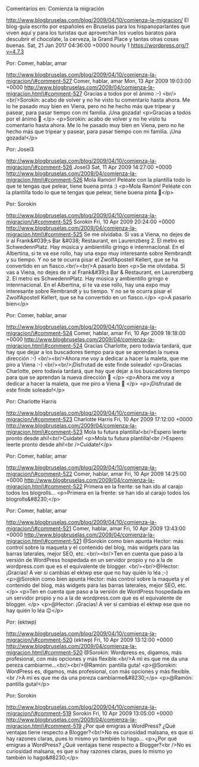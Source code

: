 Comentarios en: Comienza la migración

http://www.blogbruselas.com/blog/2009/04/10/comienza-la-migracion/ El
blog-guía escrito por españoles en Bruselas para los hispanoparlantes
que viven aquí y para los turistas que aprovechan los vuelos baratos
para descubrir el chocolate, la cerveza, la Grand Place y tantas otras
cosas buenas. Sat, 21 Jan 2017 04:36:00 +0000 hourly 1
https://wordpress.org/?v=4.7.3

Por: Comer, hablar, amar

http://www.blogbruselas.com/blog/2009/04/10/comienza-la-migracion/\#comment-527
Comer, hablar, amar Mon, 13 Apr 2009 19:03:00 +0000
http://www.blogbruselas.com/2009/04/comienza-la-migracion.html\#comment-527
Gracias a todos por el ánimo :-) &lt;br/&gt;&lt;br/&gt;Sorokin: acabo de
volver y no he visto tu comentario hasta ahora. Me lo he pasado muy bien
en Viena, pero no he hecho más que tripear y pasear, para pasar tiempo
con mi familia. ¡Una gozada! \<p\>Gracias a todos por el ánimo 🙂 \</p\>
\<p\>Sorokin: acabo de volver y no he visto tu comentario hasta ahora.
Me lo he pasado muy bien en Viena, pero no he hecho más que tripear y
pasear, para pasar tiempo con mi familia. ¡Una gozada!\</p\>

Por: Josel3

http://www.blogbruselas.com/blog/2009/04/10/comienza-la-migracion/\#comment-526
Josel3 Sat, 11 Apr 2009 14:27:00 +0000
http://www.blogbruselas.com/2009/04/comienza-la-migracion.html\#comment-526
Mola Ramón! Peléate con la plantilla todo lo que te tengas que pelear,
tiene buena pinta :) \<p\>Mola Ramón! Peléate con la plantilla todo lo
que te tengas que pelear, tiene buena pinta 🙂\</p\>

Por: Sorokin

http://www.blogbruselas.com/blog/2009/04/10/comienza-la-migracion/\#comment-525
Sorokin Fri, 10 Apr 2009 20:24:00 +0000
http://www.blogbruselas.com/2009/04/comienza-la-migracion.html\#comment-525
Se me olvidaba. Si vas a Viena, no dejes de ir al Frank&\#039;s Bar
&\#038; Restaurant, en Laurenzberg 2. El metro es SchwedennPlatz. Hay
música y ambientillo gringo e intenrnacional. En el Albertina, si te va
ese rollo, hay una expo muy interesante sobre Rembrandt y su tiempo. Y
no se te ocurra pisar el ZwolfApostell Kellert, que se ha convertido en
un fiasco.&lt;br/&gt;&lt;br/&gt;A pasarlo bien \<p\>Se me olvidaba. Si
vas a Viena, no dejes de ir al Frank&\#39;s Bar &amp; Restaurant, en
Laurenzberg 2. El metro es SchwedennPlatz. Hay música y ambientillo
gringo e intenrnacional. En el Albertina, si te va ese rollo, hay una
expo muy interesante sobre Rembrandt y su tiempo. Y no se te ocurra
pisar el ZwolfApostell Kellert, que se ha convertido en un fiasco.\</p\>
\<p\>A pasarlo bien\</p\>

Por: Comer, hablar, amar

http://www.blogbruselas.com/blog/2009/04/10/comienza-la-migracion/\#comment-524
Comer, hablar, amar Fri, 10 Apr 2009 18:18:00 +0000
http://www.blogbruselas.com/2009/04/comienza-la-migracion.html\#comment-524
Gracias Charlotte, pero todavía tardará, que hay que dejar a los
buscadores tiempo para que se aprendan la nueva dirección :-)
&lt;br/&gt;&lt;br/&gt;Ahora me voy a dedicar a hacer la maleta, que me
piro a Viena :-) &lt;br/&gt;&lt;br/&gt;¡Disfrutad de este finde soleado!
\<p\>Gracias Charlotte, pero todavía tardará, que hay que dejar a los
buscadores tiempo para que se aprendan la nueva dirección 🙂 \</p\>
\<p\>Ahora me voy a dedicar a hacer la maleta, que me piro a Viena 🙂
\</p\> \<p\>¡Disfrutad de este finde soleado!\</p\>

Por: Charlotte Harris

http://www.blogbruselas.com/blog/2009/04/10/comienza-la-migracion/\#comment-523
Charlotte Harris Fri, 10 Apr 2009 17:12:00 +0000
http://www.blogbruselas.com/2009/04/comienza-la-migracion.html\#comment-523
Mola tu futura plantilla!&lt;br/&gt;Espero leerte pronto desde
ahi!&lt;br/&gt;Cuidate! \<p\>Mola tu futura plantilla!\<br /\>Espero
leerte pronto desde ahi!\<br /\>Cuidate!\</p\>

Por: Comer, hablar, amar

http://www.blogbruselas.com/blog/2009/04/10/comienza-la-migracion/\#comment-522
Comer, hablar, amar Fri, 10 Apr 2009 14:25:00 +0000
http://www.blogbruselas.com/2009/04/comienza-la-migracion.html\#comment-522
Primera en la frente: se han ido al carajo todos los blogrolls\...
\<p\>Primera en la frente: se han ido al carajo todos los
blogrolls&\#8230;\</p\>

Por: Comer, hablar, amar

http://www.blogbruselas.com/blog/2009/04/10/comienza-la-migracion/\#comment-521
Comer, hablar, amar Fri, 10 Apr 2009 13:43:00 +0000
http://www.blogbruselas.com/2009/04/comienza-la-migracion.html\#comment-521
\@Sorokin como bien apunta Hector: más control sobre la maqueta y el
contenido del blog, más widgets para las barras laterales, mejor SEO,
etc. &lt;br/&gt;&lt;br/&gt;Ten en cuenta que paso a la versión de
WordPress hospedada en un servidor propio y no a la de wordpress.com que
es el equivalente de blogger. &lt;br/&gt;&lt;br/&gt;\@Hector: ¡Gracias!
A ver si cambias el ektwp ese que no hay quién lo léa ;-) \<p\>\@Sorokin
como bien apunta Hector: más control sobre la maqueta y el contenido del
blog, más widgets para las barras laterales, mejor SEO, etc. \</p\>
\<p\>Ten en cuenta que paso a la versión de WordPress hospedada en un
servidor propio y no a la de wordpress.com que es el equivalente de
blogger. \</p\> \<p\>\@Hector: ¡Gracias! A ver si cambias el ektwp ese
que no hay quién lo léa 😉\</p\>

Por: (ektwp)

http://www.blogbruselas.com/blog/2009/04/10/comienza-la-migracion/\#comment-520
(ektwp) Fri, 10 Apr 2009 13:12:00 +0000
http://www.blogbruselas.com/2009/04/comienza-la-migracion.html\#comment-520
\@Sorokin: Wordpress es, digamos, más profesional, con más opciones y
más flexible.&lt;br/&gt;A mi es que me da una pereza
cambiarme\...&lt;br/&gt;&lt;br/&gt;\@Ramón: pantilla guta!
\<p\>\@Sorokin: WordPress es, digamos, más profesional, con más opciones
y más flexible.\<br /\>A mi es que me da una pereza
cambiarme&\#8230;\</p\> \<p\>\@Ramón: pantilla guta!\</p\>

Por: Sorokin

http://www.blogbruselas.com/blog/2009/04/10/comienza-la-migracion/\#comment-519
Sorokin Fri, 10 Apr 2009 13:05:00 +0000
http://www.blogbruselas.com/2009/04/comienza-la-migracion.html\#comment-519
¿Por qué emigras a WordPress? ¿Qué ventajas tiene respecto a
Blogger?&lt;br/&gt;No es curiosidad malsana, es que si hay razones
claras, pues lo mismo yo también lo hago\... \<p\>¿Por qué emigras a
WordPress? ¿Qué ventajas tiene respecto a Blogger?\<br /\>No es
curiosidad malsana, es que si hay razones claras, pues lo mismo yo
también lo hago&\#8230;\</p\>
